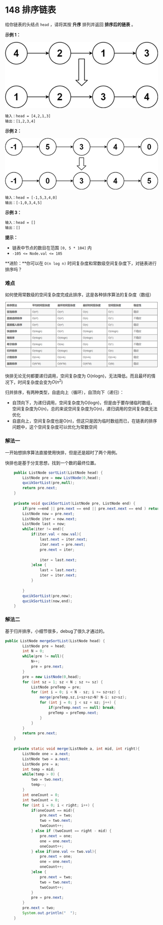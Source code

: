 # 148 排序链表

给你链表的头结点 `head` ，请将其按 **升序** 排列并返回 **排序后的链表** 。

**示例 1：**

![img](https://raw.githubusercontent.com/Quinlan7/pic_cloud/main/img/202404241119143.jpeg)

```
输入：head = [4,2,1,3]
输出：[1,2,3,4]
```

**示例 2：**

![img](https://raw.githubusercontent.com/Quinlan7/pic_cloud/main/img/202404241119130.jpeg)

```
输入：head = [-1,5,3,4,0]
输出：[-1,0,3,4,5]
```

**示例 3：**

```
输入：head = []
输出：[]
```

 

**提示：**

+ 链表中节点的数目在范围 `[0, 5 * 104]` 内
+ `-105 <= Node.val <= 105`

 

**进阶：**你可以在 `O(n log n)` 时间复杂度和常数级空间复杂度下，对链表进行排序吗？

### 难点

如何使用常数级的空间复杂度完成此排序，这是各种排序算法的复杂度（数组）

![image-20240424112113751](https://raw.githubusercontent.com/Quinlan7/pic_cloud/main/img/202404241121843.png)

快排无论无何都要递归调用，空间复杂度为 O(nlogn)，无法降低。而且最坏的情况下，时间复杂度会变为$O(n^2)$

归并排序，有两种类型，自底向上（循环），自顶向下（递归）：

+ 自顶向下，为递归调用，空间复杂度为O(logn)，但是由于要存储临时数组，空间复杂度为O(n)，总的来说空间复杂度为O(n)，递归调用的空间复杂度无法优化
+ 自底向上，空间复杂度也是O(n)，但这只是因为临时数组而已，在链表的排序问题中，这个空间复杂度可以优化为常数空间

### 解法一

一开始想排序算法直接使用快排，但是还是超时了两个用例。

快排也是基于分支思想，找到一个数的最终位置。

```java
	public ListNode sortList(ListNode head) {
        ListNode pre = new ListNode(0,head);
        qucikSortList(pre,null);
        return pre.next;
    }

    private void qucikSortList(ListNode pre, ListNode end) {
        if(pre ==end || pre.next == end || pre.next.next == end ) return;
        ListNode now = pre.next;
        ListNode iter = now.next;
        ListNode last = now;
        while(iter != end){
            if(iter.val < now.val){
                last.next = iter.next;
                iter.next = pre.next;
                pre.next = iter;

                iter = last.next;
            }else {
                last = last.next;
                iter = iter.next;
            }

        }
        qucikSortList(pre,now);
        qucikSortList(now,end);
    }
```

### 解法二

基于归并排序，小细节很多，debug了很久才通过的。

```java
public ListNode mergeSortList(ListNode head) {
        ListNode pre = head;
        int N = 0;
        while(pre != null){
            N++;
            pre = pre.next;
        }
        pre = new ListNode(0,head);
        for (int sz = 1; sz < N ; sz += sz) {
            ListNode preTemp = pre;
            for (int i = 0; i < N - sz; i += sz+sz) {
                merge(preTemp,sz,i+sz+sz>N? N-i: sz+sz);
                for (int j = 0; j < sz + sz; j++) {
                    if(preTemp.next == null) break;
                    preTemp = preTemp.next;
                }
            }
        }
        return pre.next;
    }

    private static void merge(ListNode a, int mid, int right){
        ListNode one = a.next;
        ListNode two = a.next;
        ListNode pre = a;
        int temp = mid;
        while(temp > 0) {
            two = two.next;
            temp--;
        }
        int oneCount = 0;
        int twoCount = 0;
        for (int i = 0; i < right; i++) {
            if(oneCount == mid){
                pre.next = two;
                two = two.next;
                twoCount++;
            } else if (twoCount == right - mid) {
                pre.next = one;
                one = one.next;
                oneCount++;
            } else if(one.val <= two.val){
                pre.next = one;
                one = one.next;
                oneCount++;
            }else {
                pre.next = two;
                two = two.next;
                twoCount++;
            }
            pre = pre.next;
        }
        pre.next = two;
        System.out.println("  ");
    }
```

